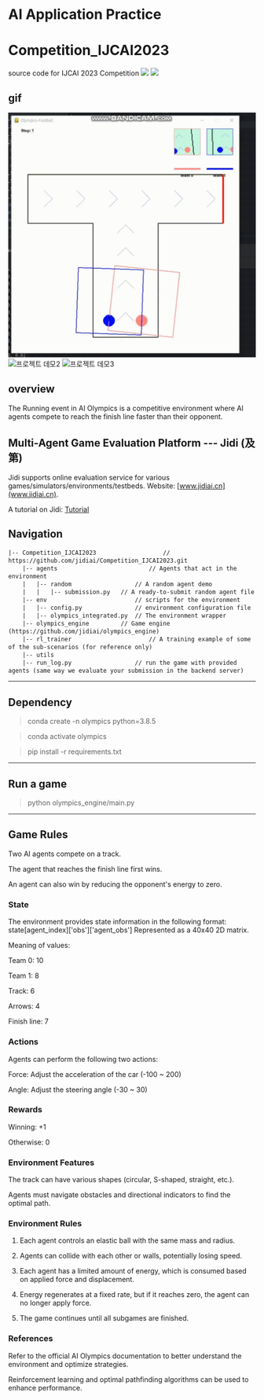 # AI Application Practice
# Competition_IJCAI2023
source code for IJCAI 2023 Competition
<img src="imgs/Jidi%20logo.png" width='300px'>  <img src="imgs/ijcai-logo.png" width='300px'>

## gif
![프로젝트 데모1](./gif/gif1.gif)
![프로젝트 데모2](./gif/gif2.gif)
![프로젝트 데모3](./gif/gif3.gif)

## overview
The Running event in AI Olympics is a competitive environment where AI agents compete to reach the finish line faster than their opponent.

## Multi-Agent Game Evaluation Platform --- Jidi (及第)
Jidi supports online evaluation service for various games/simulators/environments/testbeds. Website: [www.jidiai.cn](www.jidiai.cn).

A tutorial on Jidi: [Tutorial](https://github.com/jidiai/ai_lib/blob/master/assets/Jidi%20tutorial.pdf)

## Navigation

```
|-- Competition_IJCAI2023                   // https://github.com/jidiai/Competition_IJCAI2023.git 
	|-- agents                          // Agents that act in the environment
	|	|-- random                  // A random agent demo
	|	|	|-- submission.py   // A ready-to-submit random agent file
	|-- env		                    // scripts for the environment
	|	|-- config.py               // environment configuration file
	|	|-- olympics_integrated.py  // The environment wrapper	
	|-- olympics_engine		    // Game engine (https://github.com/jidiai/olympics_engine)
	|-- rl_trainer                      // A training example of some of the sub-scenarios (for reference only)
	|-- utils               
	|-- run_log.py		            // run the game with provided agents (same way we evaluate your submission in the backend server)
```

---
## Dependency

>conda create -n olympics python=3.8.5

>conda activate olympics

>pip install -r requirements.txt

---

## Run a game

>python olympics_engine/main.py

---

## Game Rules
Two AI agents compete on a track.

The agent that reaches the finish line first wins.

An agent can also win by reducing the opponent's energy to zero.

### State
The environment provides state information in the following format:
state[agent_index]['obs']['agent_obs']
Represented as a 40x40 2D matrix.

Meaning of values:

Team 0: 10

Team 1: 8

Track: 6

Arrows: 4

Finish line: 7

### Actions
Agents can perform the following two actions:

Force: Adjust the acceleration of the car (-100 ~ 200)

Angle: Adjust the steering angle (-30 ~ 30)

### Rewards
Winning: +1

Otherwise: 0

### Environment Features
The track can have various shapes (circular, S-shaped, straight, etc.).

Agents must navigate obstacles and directional indicators to find the optimal path.

### Environment Rules
1. Each agent controls an elastic ball with the same mass and radius.

2. Agents can collide with each other or walls, potentially losing speed.

3. Each agent has a limited amount of energy, which is consumed based on applied force and displacement.

4. Energy regenerates at a fixed rate, but if it reaches zero, the agent can no longer apply force.

5. The game continues until all subgames are finished.

### References
Refer to the official AI Olympics documentation to better understand the environment and optimize strategies.

Reinforcement learning and optimal pathfinding algorithms can be used to enhance performance.
